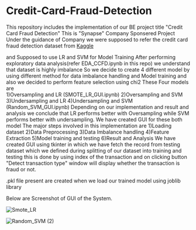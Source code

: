 # Credit-Card-Fraud-Detection
This repository includes the implementation of our BE project title "Credit Card Fraud Detection"
This is "Synapse" Company Sponsered Project
Under the guidance of Company we were supposed to refer the credit card fraud detection dataset from [Kaggle](https://www.kaggle.com/datasets/mlg-ulb/creditcardfraud) 

and Supposed to use LR and SVM for Model Training
After performing exploratory data analysis(refer EDA_CCFD.ipynb in this repo) we understand that dataset is highly imbalance
So we decide to create 4 different model by using different method for data imbalance handling and Model training and also we decided to perform feature selection using chi2
These Four models are  
      1)Oversampling and LR (SMOTE_LR_GUI.ipynb)
      2)Oversampling and SVM
      3)Undersampling and LR
      4)Undersampling and SVM (Random_SVM_GUI.ipynb)
Depending on our implementation and result and analysis we conclude that LR performs better with Oversampling while SVM performs better with undersampling.
We have created GUI for these both model
The major steps involved in this implementation are
      1)Loading dataset
      2)Data Preprocessing
      3)Data Imbalance handling
      4)Feature Extraction
      5)Model training and testing
      6)Result and Analysis
We have created GUI using tkinter in which we have fetch the record from testing dataset which we defined during splitting of our dataset into training and testing
this is done by using index of the transaction and on clicking button "Detect transaction type" window will display whether the transaction is fraud or not.

.pkl file present are created when we load our trained model using joblib library

Below are Screenshot of GUI of the System.

![Smote_LR](https://github.com/komalk216/Credit-Card-Fraud-Detection/assets/68997780/293317f6-f60a-496e-98f3-3e52f4741cfa)

![Random_SVM (2)](https://github.com/komalk216/Credit-Card-Fraud-Detection/assets/68997780/2f2c7001-f376-4739-8f69-8fd063c0dba7)

